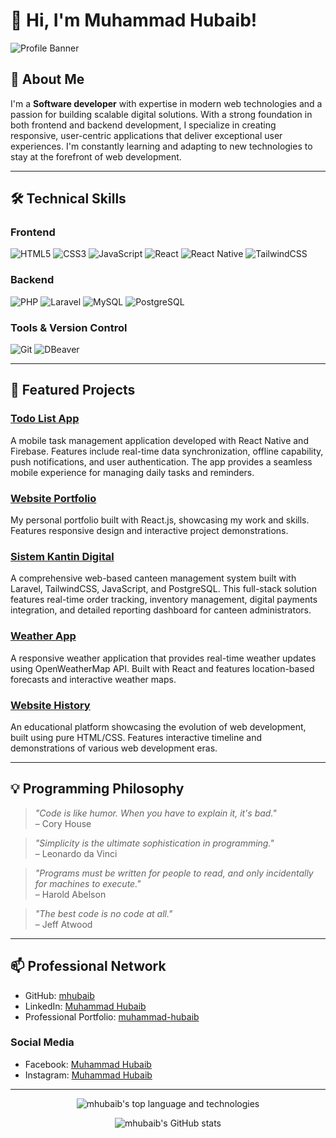 # 👋 Hi, I'm Muhammad Hubaib!

![Profile Banner](https://capsule-render.vercel.app/api?type=wave&color=0:4F8A8B,100:FFE156&height=200&section=header&text=Hubaib%20%7C%20Software%20Developer&fontSize=40&fontColor=fff)

## 🚀 About Me

I'm a **Software developer** with expertise in modern web technologies and a passion for building scalable digital solutions. With a strong foundation in both frontend and backend development, I specialize in creating responsive, user-centric applications that deliver exceptional user experiences. I'm constantly learning and adapting to new technologies to stay at the forefront of web development.

---

## 🛠️ Technical Skills

### Frontend
![HTML5](https://img.shields.io/badge/-HTML5-E34F26?logo=html5&logoColor=fff)
![CSS3](https://img.shields.io/badge/-CSS3-1572B6?logo=css3&logoColor=fff)
![JavaScript](https://img.shields.io/badge/-JavaScript-F7DF1E?logo=javascript&logoColor=000)
![React](https://img.shields.io/badge/-React-61DAFB?logo=react&logoColor=000)
![React Native](https://img.shields.io/badge/-React%20Native-61DAFB?logo=react&logoColor=000)
![TailwindCSS](https://img.shields.io/badge/-TailwindCSS-38B2AC?logo=tailwindcss&logoColor=fff)

### Backend
![PHP](https://img.shields.io/badge/-PHP-777BB4?logo=php&logoColor=fff)
![Laravel](https://img.shields.io/badge/-Laravel-FF2D20?logo=laravel&logoColor=fff)
![MySQL](https://img.shields.io/badge/-MySQL-4479A1?logo=mysql&logoColor=fff)
![PostgreSQL](https://img.shields.io/badge/-PostgreSQL-336791?logo=postgresql&logoColor=fff)

### Tools & Version Control
![Git](https://img.shields.io/badge/-Git-F05032?logo=git&logoColor=fff)
![DBeaver](https://img.shields.io/badge/-DBeaver-4D4D4D?logo=dbeaver&logoColor=fff)


---

## 🌟 Featured Projects

### [Todo List App](https://github.com/mhubaib/todo-list-app)
A mobile task management application developed with React Native and Firebase. Features include real-time data synchronization, offline capability, push notifications, and user authentication. The app provides a seamless mobile experience for managing daily tasks and reminders.

### [Website Portfolio](https://github.com/mhubaib/website-portofolio-react)
My personal portfolio built with React.js, showcasing my work and skills. Features responsive design and interactive project demonstrations.

### [Sistem Kantin Digital](https://github.com/mhubaib/sistem-kantin-digital)
A comprehensive web-based canteen management system built with Laravel, TailwindCSS, JavaScript, and PostgreSQL. This full-stack solution features real-time order tracking, inventory management, digital payments integration, and detailed reporting dashboard for canteen administrators.

### [Weather App](https://github.com/mhubaib/weather-app)
A responsive weather application that provides real-time weather updates using OpenWeatherMap API. Built with React and features location-based forecasts and interactive weather maps.

### [Website History](https://github.com/mhubaib/website-history-html)
An educational platform showcasing the evolution of web development, built using pure HTML/CSS. Features interactive timeline and demonstrations of various web development eras.

---

## 💡 Programming Philosophy

> *"Code is like humor. When you have to explain it, it's bad."*  
> – Cory House

> *"Simplicity is the ultimate sophistication in programming."*  
> – Leonardo da Vinci

> *"Programs must be written for people to read, and only incidentally for machines to execute."*  
> – Harold Abelson

> *"The best code is no code at all."*  
> – Jeff Atwood

---

## 📫 Professional Network

- GitHub: [mhubaib](https://github.com/mhubaib)
- LinkedIn: [Muhammad Hubaib](https://www.linkedin.com/in/muhammad-hubaib-76b26b370/)
- Professional Portfolio: [muhammad-hubaib](https://www.linkedin.com/in/muhammad-hubaib-76b26b370/)

### Social Media
- Facebook: [Muhammad Hubaib](https://web.facebook.com/profile.php?id=61576621349069)
- Instagram: [Muhammad Hubaib](https://www.instagram.com/mhuba_ib/)

---
<p align="center">
  <img src="https://github-readme-stats.vercel.app/api/top-langs/?username=mhubaib&layout=compact&theme=dark" alt="mhubaib's top language and technologies" />
</p>

<p align="center">
  <img src="https://github-readme-stats.vercel.app/api?username=mhubaib&show_icons=true&theme=radical" alt="mhubaib's GitHub stats" />
</p>
